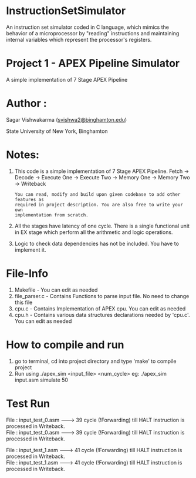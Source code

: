 # InstructionSetSimulator

An instruction set simulator coded in C language, which mimics the behavior of a microprocessor by "reading" instructions and maintaining internal variables which represent the processor's registers.

Project 1 - APEX Pipeline Simulator
============

A simple implementation of 7 Stage APEX Pipeline

Author :
============
Sagar Vishwakarma (svishwa2@binghamton.edu)

State University of New York, Binghamton

Notes:
============

1)	This code is a simple implementation of 7 Stage APEX Pipeline.
		Fetch -> Decode -> Execute One -> Execute Two -> Memory One -> Memory Two -> Writeback

		You can read, modify and build upon given codebase to add other features as
		required in project description. You are also free to write your own
		implementation from scratch.

2)	All the stages have latency of one cycle. There is a single functional unit in
		EX stage which perform all the arithmetic and logic operations.

3)	Logic to check data dependencies has not be included. You have to implement it.

File-Info
============

1)	Makefile				- You can edit as needed
2)	file_parser.c 	- Contains Functions to parse input file. No need to change this file
3)	cpu.c						- Contains Implementation of APEX cpu. You can edit as needed
4)	cpu.h						- Contains various data structures declarations needed by 'cpu.c'. You can edit as needed


How to compile and run
============

1)	go to terminal, cd into project directory and type 'make' to compile project
2)	Run using ./apex_sim <input_file> <func> <num_cycle>
		eg: ./apex_sim input.asm simulate 50

Test Run
============		

File : input_test_0.asm ---> 39 cycle (!Forwarding) till HALT instruction is processed in Writeback.   
File : input_test_0.asm ---> 39 cycle (!Forwarding) till HALT instruction is processed in Writeback.   

File : input_test_1.asm ---> 41 cycle (!Forwarding) till HALT instruction is processed in Writeback.   
File : input_test_1.asm ---> 41 cycle (!Forwarding) till HALT instruction is processed in Writeback.   
